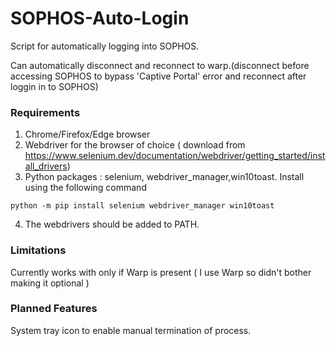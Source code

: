 # SOPHOS-Auto-Login
Script for automatically logging into SOPHOS.

Can automatically disconnect and reconnect to warp.(disconnect before accessing SOPHOS to bypass 'Captive Portal' error and reconnect after loggin in to SOPHOS)

### Requirements
1. Chrome/Firefox/Edge browser
2. Webdriver for the browser of choice ( download from https://www.selenium.dev/documentation/webdriver/getting_started/install_drivers)
3. Python packages : selenium, webdriver_manager,win10toast. Install using the following command
```
python -m pip install selenium webdriver_manager win10toast
```
4. The webdrivers should be added to PATH.

### Limitations
Currently works with only if Warp is present ( I use Warp so didn't bother making it optional )

### Planned Features
System tray icon to enable manual termination of process.
